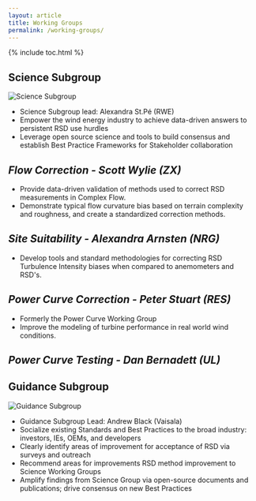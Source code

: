 ```yaml
---
layout: article
title: Working Groups
permalink: /working-groups/
---
```


{% include toc.html %}



## __Science Subgroup__
![Science Subgroup](https://cfars.github.io/images/subgroups_science.png)
- Science Subgroup lead: Alexandra St.Pé (RWE)
- Empower the wind energy industry to achieve data-driven answers to persistent RSD use hurdles
- Leverage open source science and tools to build consensus and establish Best Practice Frameworks for Stakeholder collaboration 

## *Flow Correction - Scott Wylie (ZX)*
- Provide data-driven validation of methods used to correct RSD measurements in Complex Flow. 
- Demonstrate typical flow curvature bias based on terrain complexity and roughness, and create a standardized correction methods. 

## *Site Suitability - Alexandra Arnsten (NRG)*
- Develop tools and standard methodologies for correcting RSD Turbulence Intensity biases when compared to anemometers and RSD's. 

## *Power Curve Correction - Peter Stuart (RES)*
- Formerly the Power Curve Working Group
- Improve the modeling of turbine performance in real world wind conditions.

## *Power Curve Testing - Dan Bernadett (UL)*

## __Guidance Subgroup__
![Guidance Subgroup](https://cfars.github.io/images/subgroups_guidance.png)
- Guidance Subgroup Lead: Andrew Black (Vaisala)
- Socialize existing Standards and Best Practices to the broad industry: investors, IEs, OEMs, and developers
- Clearly identify areas of improvement for acceptance of RSD via surveys and outreach
- Recommend areas for improvements RSD method improvement to Science Working Groups
- Amplify findings from Science Group via open-source documents and publications; drive consensus on new Best Practices 